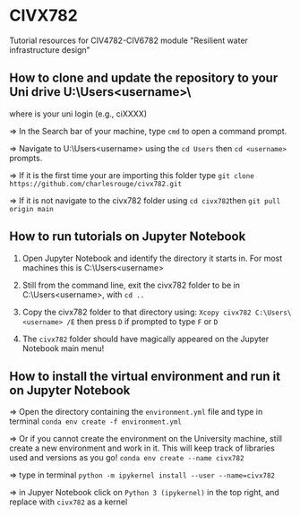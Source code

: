 # CIVX782
Tutorial resources for CIV4782-CIV6782 module "Resilient water infrastructure design"

## How to clone and update the repository to your Uni drive U:\Users\<username>\
where <username> is your uni login (e.g., ciXXXX)

=> In the Search bar of your machine, type `cmd` to open a command prompt.

=> Navigate to U:\Users\<username> using the `cd Users` then `cd <username>` prompts.

=> If it is the first time your are importing this folder type
`git clone https://github.com/charlesrouge/civx782.git`

=> If it is not navigate to the civx782 folder using `cd civx782`then
`git pull origin main`


## How to run tutorials on Jupyter Notebook

1) Open Jupyter Notebook and identify the directory it starts in. For most machines this is
C:\Users\<username>

2) Still from the command line, exit the civx782 folder to be in C:\Users\<username>, with 
`cd ..`

3) Copy the civx782 folder to that directory using:
`Xcopy civx782 C:\Users\<username> /E`
then press `D` if prompted to type `F` or `D`

4) The `civx782` folder should have magically appeared on the Jupyter Notebook main menu!


## How to install the virtual environment and run it on Jupyter Notebook

=> Open the directory containing the `environment.yml` file and type in terminal
`conda env create -f environment.yml`

=> Or if you cannot create the environment on the University machine, still create a new environment and work in it. This will keep track of libraries used and versions as you go!
`conda env create --name civx782`

=> type in terminal
`python -m ipykernel install --user --name=civx782`

=> in Jupyer Notebook click on `Python 3 (ipykernel)` in the top right, and replace with `civx782` as a kernel
